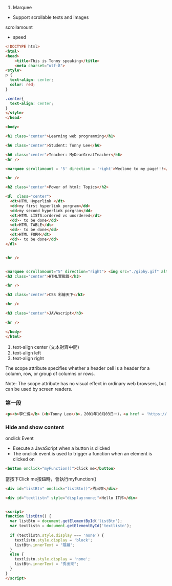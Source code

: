 1. Marquee
- Support scrollable texts and images 

scrollamount
- speed
```html
<!DOCTYPE html>
<html>
<head>
    <title>This is Tonny speaking</title>
	<meta charset="utf-8">
<style>
p {
  text-align: center;
  color: red;
} 

.center{
  text-align: center;
}
</style>
</head>

<body>

<h1 class="center">Learning web programming</h1>

<h6 class="center">Student: Tonny Lee</h6>

<h6 class="center">Teacher: MyDearGreatTeacher</h6>
<hr />

<marquee scrollamount = '5' direction = 'right'>Weclome to my page!!!</marquee>

<hr />

<h2 class="center">Power of html: Topics</h2>

<dl  class="center">
  <dt>HTML Hyperlink </dt>
  <dd>my first hyperlink porgram</dd>
  <dd>my second hyperlink porgram</dd>
  <dt>HTML LISTS:ordered vs unordered</dt>
  <dd>- to be done</dd>
  <dt>HTML TABLE</dt>
  <dd>- to be done</dd>
  <dt>HTML FORM</dt>
  <dd>- to be done</dd>
</dl>


<hr />


<marquee scrollamount="5" direction="right"> <img src="./giphy.gif" alt="this slowpoke moves" width="250"></marquee>
<h3 class="center">HTML實戰篇</h3>

<hr />

<h3 class="center">CSS 彩繪天下</h3>

<hr />

<h3 class="center">JAVAscript</h3>

<hr />

</body>
</html>
```

1. text-align center (文本對齊中間)
2. text-align left
3. text-align right

The scope attribute specifies whether a header cell is a header for a column, row, or group of columns or rows.

Note: The scope attribute has no visual effect in ordinary web browsers, but can be used by screen readers. 

### 第一段
```html
<p><b>李仁偉</b>（<b>Tonny Lee</b>，2001年10月03日－），<a href = 'https://en.wikipedia.org/wiki/Taiwan' title = 'Taiwan' target = _blank>臺灣</a>男神之一，粉絲來自全球各地，目前 <a href = 'https://en.wikipedia.org/wiki/Instagram' title = 'Instagram' target = _blank>Instagram</a> 粉絲為1.5M。</p>
```

### Hide and show content
onclick Event
- Execute a JavaScript when a button is clicked
- The onclick event is used to trigger a function when an element is clicked on
```html
<button onclick="myFunction()">Click me</button>
```
當按下Click me按鈕時，會執行myFunction()
```html
<div id="listBtn" onclick="listBtn()">秀出來</div>

<div id="textlistn" style="display:none;">Hello IT邦</div>


<script>
function listBtn() {
  var listBtn = document.getElementById('listBtn');
  var textlistn = document.getElementById('textlistn');
  
  if (textlistn.style.display === 'none') {
    textlistn.style.display = 'block';
    listBtn.innerText = "隱藏";
  } 
  else {
    textlistn.style.display = 'none';
    listBtn.innerText = "秀出來";
  }
}
</script>
```
